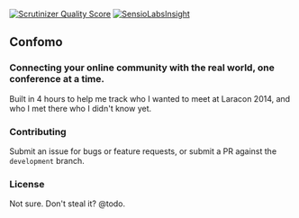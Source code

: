 [![Scrutinizer Quality Score](https://scrutinizer-ci.com/g/mattstauffer/confomo/badges/quality-score.png?b=master)](https://scrutinizer-ci.com/g/mattstauffer/confomo/)
[![SensioLabsInsight](https://insight.sensiolabs.com/projects/df3eca98-9f22-47c5-a5d4-361d2eea96cd/mini.png)](https://insight.sensiolabs.com/projects/df3eca98-9f22-47c5-a5d4-361d2eea96cd)

## Confomo
### Connecting your online community with the real world, one conference at a time.

Built in 4 hours to help me track who I wanted to meet at Laracon 2014, and who I met there who I didn't know yet.

### Contributing
Submit an issue for bugs or feature requests, or submit a PR against the `development` branch.

### License

Not sure. Don't steal it? @todo.
